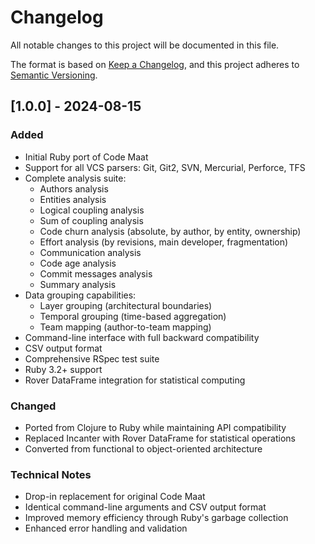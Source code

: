 # Changelog

All notable changes to this project will be documented in this file.

The format is based on [Keep a Changelog](https://keepachangelog.com/en/1.0.0/),
and this project adheres to [Semantic Versioning](https://semver.org/spec/v2.0.0.html).

## [1.0.0] - 2024-08-15

### Added

- Initial Ruby port of Code Maat
- Support for all VCS parsers: Git, Git2, SVN, Mercurial, Perforce, TFS
- Complete analysis suite:
  - Authors analysis
  - Entities analysis  
  - Logical coupling analysis
  - Sum of coupling analysis
  - Code churn analysis (absolute, by author, by entity, ownership)
  - Effort analysis (by revisions, main developer, fragmentation)
  - Communication analysis
  - Code age analysis
  - Commit messages analysis
  - Summary analysis
- Data grouping capabilities:
  - Layer grouping (architectural boundaries)
  - Temporal grouping (time-based aggregation)
  - Team mapping (author-to-team mapping)
- Command-line interface with full backward compatibility
- CSV output format
- Comprehensive RSpec test suite
- Ruby 3.2+ support
- Rover DataFrame integration for statistical computing

### Changed

- Ported from Clojure to Ruby while maintaining API compatibility
- Replaced Incanter with Rover DataFrame for statistical operations
- Converted from functional to object-oriented architecture

### Technical Notes

- Drop-in replacement for original Code Maat
- Identical command-line arguments and CSV output format
- Improved memory efficiency through Ruby's garbage collection
- Enhanced error handling and validation
